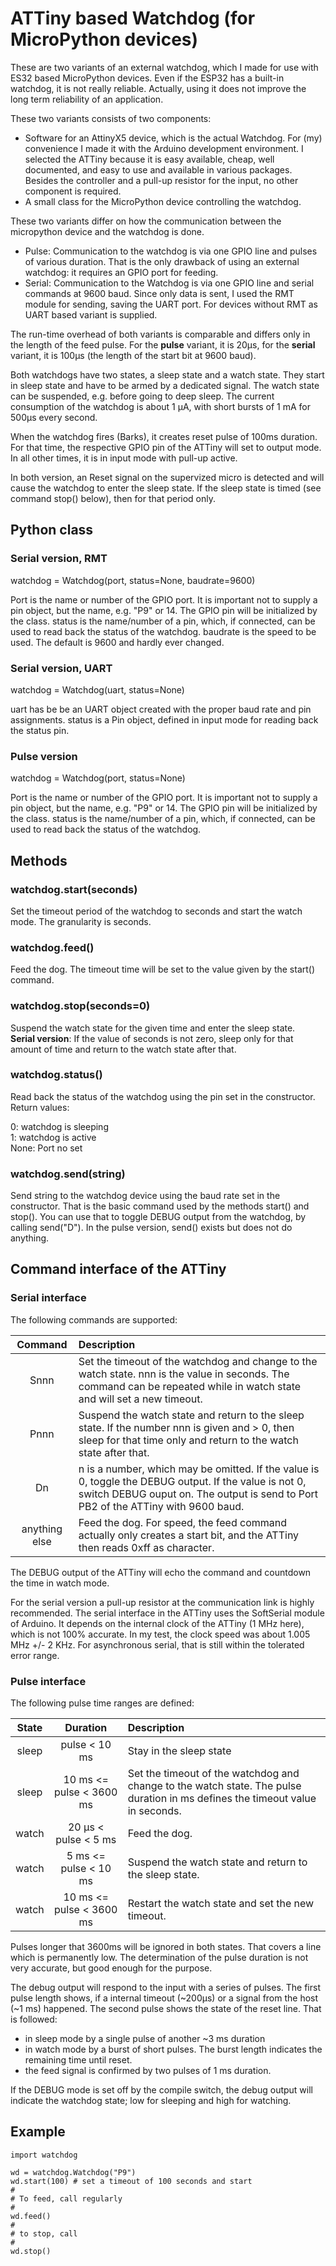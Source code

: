 # ATTiny based Watchdog (for MicroPython devices)

These are two variants of an external watchdog, which I made for use with ES32 based MicroPython
devices. Even if the ESP32 has a built-in watchdog, it is not really reliable. Actually, using
it does not improve the long term reliability of an application.

These two variants consists of two components:

- Software for an AttinyX5 device, which is the actual Watchdog. For (my) convenience
I made it with the Arduino development environment. I selected the ATTiny because it is easy 
available, cheap, well documented, and easy to use and available in various packages. 
Besides the controller and a pull-up resistor for the input, no other component is required.
- A small class for the MicroPython device controlling the watchdog.

These two variants differ on how the communication between the micropython device and
the watchdog is done.

- Pulse: Communication to the watchdog is via one GPIO line and pulses of various duration. 
That is the only drawback of using an external watchdog: it requires an GPIO port for feeding.
- Serial: Communication to the Watchdog is via one GPIO line and serial commands at 9600 baud.
Since only data is sent, I used the RMT module for sending, saving the UART port. For devices
without RMT as UART based variant is supplied.

The run-time overhead of both variants is comparable and differs only in the length of the 
feed pulse. For the **pulse** variant, it is 20µs, for the **serial** variant, it is 100µs (the length
of the start bit at 9600 baud).

Both watchdogs have two states, a sleep state and a watch state. They start in sleep state and have 
to be armed by a dedicated signal. The watch state can be suspended, e.g. before going to deep sleep.
The current consumption of the watchdog is about 1 µA, with short bursts of 1 mA for 500µs every second.

When the watchdog fires (Barks), it creates reset pulse of 100ms duration. For that time, the 
respective GPIO pin of the ATTiny will set to output mode. In all other times, it is in
input mode with pull-up active.

In both version, an Reset signal on the supervized micro is detected and will cause the watchdog 
to enter the sleep state. If the sleep state is timed (see command stop() below), then for that period only.

## Python class

### Serial version, RMT
watchdog = Watchdog(port, status=None, baudrate=9600)

Port is the name or number of the GPIO port. It is important not to supply a pin
object, but the name, e.g. "P9" or 14. The GPIO pin will be initialized by the class. status is the
name/number of a pin, which, if connected, can be used to read back the status of the watchdog.
baudrate is the speed to be used. The default is 9600 and hardly ever changed.

### Serial version, UART
watchdog = Watchdog(uart, status=None)

uart has be be an UART object created with the proper baud rate and pin assignments.
status is a Pin object, defined in input mode for reading back the status pin.

### Pulse version
watchdog = Watchdog(port, status=None)

Port is the name or number of the GPIO port. It is important not to supply a pin
object, but the name, e.g. "P9" or 14. The GPIO pin will be initialized by the class. status is the
name/number of a pin, which, if connected, can be used to read back the status of the watchdog.

## Methods

### watchdog.start(seconds)

Set the timeout period of the watchdog to seconds and start the watch mode. The granularity is seconds.

### watchdog.feed()

Feed the dog. The timeout time will be set to the value given by the start() command.

### watchdog.stop(seconds=0)

Suspend the watch state for the given time and enter the sleep state.   
**Serial version**: If the value of seconds is not zero, sleep only for that amount of time 
and return to the watch state after that.

### watchdog.status()

Read back the status of the watchdog using the pin set in the constructor. Return values:  

0: watchdog is sleeping  
1: watchdog is active  
None: Port no set

### watchdog.send(string)

Send string to the watchdog device using the baud rate set in the constructor. 
That is the basic command used by the methods start() and stop(). 
You can use that to toggle DEBUG output from the watchdog, by calling send("D").
In the pulse version, send() exists but does not do anything.

## Command interface of the ATTiny

### Serial interface

The following commands are supported: 

| Command | Description |
|:-:|:--|
|Snnn|Set the timeout of the watchdog and change to the watch state. nnn is the value in seconds. The command can be repeated while in watch state and will set a new timeout.|
|Pnnn|Suspend the watch state and return to the sleep state. If the number nnn is given and > 0, then sleep for that time only and return to the watch state after that.|
|Dn|n is a number, which may be omitted. If the value is 0, toggle the DEBUG output. If the value is not 0, switch DEBUG ouput on. The output is send to Port PB2 of the ATTiny with 9600 baud.|
|anything else|Feed the dog. For speed, the feed command actually only creates a start bit, and the ATTiny then reads 0xff as character.|

The DEBUG output of the ATTiny will echo the command and countdown the time in watch mode.

For the serial version a pull-up resistor at the communication link is highly recommended. The serial 
interface in the ATTiny uses the SoftSerial module of Arduino. It depends on the internal clock of 
the ATTiny (1 MHz here), which is not 100% accurate. In my test, the clock speed was 
about 1.005 MHz +/- 2 KHz. For asynchronous serial, that is still within the tolerated error range.

### Pulse interface

The following pulse time ranges are defined: 

|State| Duration| Description |
|:-:|:-:|:--|
|sleep|pulse < 10 ms|Stay in the sleep state|
|sleep|10 ms <= pulse < 3600 ms|Set the timeout of the watchdog and change to the watch state. The pulse duration in ms defines the timeout value in seconds.|
|watch|20 µs < pulse < 5 ms|Feed the dog.| 
|watch|5 ms <= pulse < 10 ms|Suspend the watch state and return to the sleep state.|
|watch|10 ms <= pulse < 3600 ms|Restart the watch state and set the new timeout.|

Pulses longer that 3600ms will be ignored in both states. That covers a line which is permanently low. The determination of the pulse duration is not very accurate, but good enough for the purpose.

The debug output will respond to the input with a series of pulses. The first pulse length shows, 
if a internal timeout (~200µs) or a signal from the host (~1 ms) happened. The second pulse shows the
state of the reset line. That is followed:  
- in sleep mode by a single pulse of another ~3 ms duration
- in watch mode by a burst of short pulses. The burst length indicates the remaining time until reset. 
- the feed signal is confirmed by two pulses of 1 ms duration.

If the DEBUG mode is set off by the compile switch, the debug output will 
indicate the watchdog state; low for sleeping and high for watching.

## Example

```
import watchdog

wd = watchdog.Watchdog("P9")
wd.start(100) # set a timeout of 100 seconds and start
#
# To feed, call regularly
#
wd.feed()
#
# to stop, call
#
wd.stop()
```